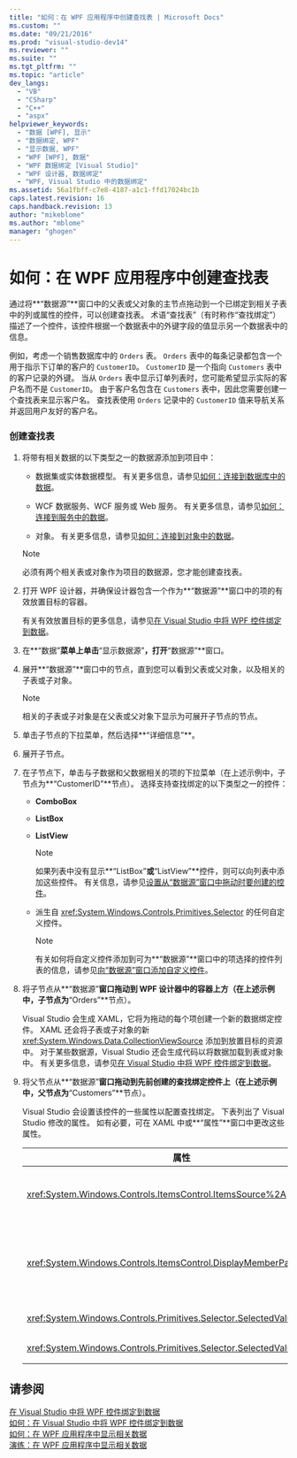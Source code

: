 ```yaml
---
title: "如何：在 WPF 应用程序中创建查找表 | Microsoft Docs"
ms.custom: ""
ms.date: "09/21/2016"
ms.prod: "visual-studio-dev14"
ms.reviewer: ""
ms.suite: ""
ms.tgt_pltfrm: ""
ms.topic: "article"
dev_langs: 
  - "VB"
  - "CSharp"
  - "C++"
  - "aspx"
helpviewer_keywords: 
  - "数据 [WPF], 显示"
  - "数据绑定, WPF"
  - "显示数据, WPF"
  - "WPF [WPF], 数据"
  - "WPF 数据绑定 [Visual Studio]"
  - "WPF 设计器, 数据绑定"
  - "WPF, Visual Studio 中的数据绑定"
ms.assetid: 56a1fbff-c7e8-4187-a1c1-ffd17024bc1b
caps.latest.revision: 16
caps.handback.revision: 13
author: "mikeblome"
ms.author: "mblome"
manager: "ghogen"
---
```

# 如何：在 WPF 应用程序中创建查找表
通过将**“数据源”**窗口中的父表或父对象的主节点拖动到一个已绑定到相关子表中的列或属性的控件，可以创建查找表。  术语“查找表”（有时称作“查找绑定”）描述了一个控件，该控件根据一个数据表中的外键字段的值显示另一个数据表中的信息。  
  
 例如，考虑一个销售数据库中的 `Orders` 表。  `Orders` 表中的每条记录都包含一个用于指示下订单的客户的 `CustomerID`。  `CustomerID` 是一个指向 `Customers` 表中的客户记录的外键。  当从 `Orders` 表中显示订单列表时，您可能希望显示实际的客户名而不是 `CustomerID`。  由于客户名包含在 `Customers` 表中，因此您需要创建一个查找表来显示客户名。  查找表使用 `Orders` 记录中的 `CustomerID` 值来导航关系并返回用户友好的客户名。  
  
### 创建查找表  
  
1.  将带有相关数据的以下类型之一的数据源添加到项目中：  
  
    -   数据集或实体数据模型。  有关更多信息，请参见[如何：连接到数据库中的数据](../data-tools/how-to-connect-to-data-in-a-database.md)。  
  
    -   WCF 数据服务、WCF 服务或 Web 服务。  有关更多信息，请参见[如何：连接到服务中的数据](../data-tools/how-to-connect-to-data-in-a-service.md)。  
  
    -   对象。  有关更多信息，请参见[如何：连接到对象中的数据](../Topic/How%20to:%20Connect%20to%20Data%20in%20Objects.md)。  
  
    > [!NOTE]
    >  必须有两个相关表或对象作为项目的数据源，您才能创建查找表。  
  
2.  打开 WPF 设计器，并确保设计器包含一个作为**“数据源”**窗口中的项的有效放置目标的容器。  
  
     有关有效放置目标的更多信息，请参见[在 Visual Studio 中将 WPF 控件绑定到数据](../data-tools/bind-wpf-controls-to-data-in-visual-studio1.md)。  
  
3.  在**“数据”**菜单上单击**“显示数据源”**，打开**“数据源”**窗口。  
  
4.  展开**“数据源”**窗口中的节点，直到您可以看到父表或父对象，以及相关的子表或子对象。  
  
    > [!NOTE]
    >  相关的子表或子对象是在父表或父对象下显示为可展开子节点的节点。  
  
5.  单击子节点的下拉菜单，然后选择**“详细信息”**。  
  
6.  展开子节点。  
  
7.  在子节点下，单击与子数据和父数据相关的项的下拉菜单（在上述示例中，子节点为**“CustomerID”**节点）。  选择支持查找绑定的以下类型之一的控件：  
  
    -   **ComboBox**  
  
    -   **ListBox**  
  
    -   **ListView**  
  
        > [!NOTE]
        >  如果列表中没有显示**“ListBox”**或**“ListView”**控件，则可以向列表中添加这些控件。  有关信息，请参见[设置从“数据源”窗口中拖动时要创建的控件](../data-tools/set-the-control-to-be-created-when-dragging-from-the-data-sources-window.md)。  
  
    -   派生自 <xref:System.Windows.Controls.Primitives.Selector> 的任何自定义控件。  
  
        > [!NOTE]
        >  有关如何将自定义控件添加到可为**“数据源”**窗口中的项选择的控件列表的信息，请参见[向“数据源”窗口添加自定义控件](../data-tools/add-custom-controls-to-the-data-sources-window.md)。  
  
8.  将子节点从**“数据源”**窗口拖动到 WPF 设计器中的容器上方（在上述示例中，子节点为**“Orders”**节点）。  
  
     Visual Studio 会生成 XAML，它将为拖动的每个项创建一个新的数据绑定控件。  XAML 还会将子表或子对象的新 <xref:System.Windows.Data.CollectionViewSource> 添加到放置目标的资源中。  对于某些数据源，Visual Studio 还会生成代码以将数据加载到表或对象中。  有关更多信息，请参见[在 Visual Studio 中将 WPF 控件绑定到数据](../data-tools/bind-wpf-controls-to-data-in-visual-studio1.md)。  
  
9. 将父节点从**“数据源”**窗口拖动到先前创建的查找绑定控件上（在上述示例中，父节点为**“Customers”**节点）。  
  
     Visual Studio 会设置该控件的一些属性以配置查找绑定。  下表列出了 Visual Studio 修改的属性。  如有必要，可在 XAML 中或**“属性”**窗口中更改这些属性。  
  
    |属性|设置说明|  
    |--------|----------|  
    |<xref:System.Windows.Controls.ItemsControl.ItemsSource%2A>|此属性指定用于获取控件中显示的数据的集合或绑定。  Visual Studio 会为拖动到控件上的父数据将此属性设置为 <xref:System.Windows.Data.CollectionViewSource>。|  
    |<xref:System.Windows.Controls.ItemsControl.DisplayMemberPath%2A>|此属性指定控件中显示的数据项的路径。  Visual Studio 将此属性设置为具有字符串数据类型的父数据中主键后的第一个列或属性。<br /><br /> 如果您希望显示父数据中的其他列或属性，请将此属性更改为其他属性的路径。|  
    |<xref:System.Windows.Controls.Primitives.Selector.SelectedValue%2A>|Visual Studio 将此属性绑定到您拖动到设计器中的子数据的列或属性。  这是父数据的外键。|  
    |<xref:System.Windows.Controls.Primitives.Selector.SelectedValuePath%2A>|Visual Studio 将此属性设置为子数据的列或属性（作为父数据的外键）的路径。|  
  
## 请参阅  
 [在 Visual Studio 中将 WPF 控件绑定到数据](../data-tools/bind-wpf-controls-to-data-in-visual-studio1.md)   
 [如何：在 Visual Studio 中将 WPF 控件绑定到数据](../data-tools/bind-wpf-controls-to-data-in-visual-studio2.md)   
 [如何：在 WPF 应用程序中显示相关数据](../data-tools/display-related-data-in-wpf-applications.md)   
 [演练：在 WPF 应用程序中显示相关数据](../data-tools/walkthrough-displaying-related-data-in-a-wpf-application.md)